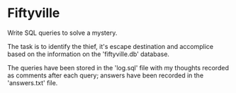 # Fiftyville

Write SQL queries to solve a mystery.

The task is to identify the thief, it's escape destination and accomplice based on the information on the 'fiftyville.db' database.

The queries have been stored in the 'log.sql' file with my thoughts recorded as comments after each query; answers have been recorded in the 'answers.txt' file.